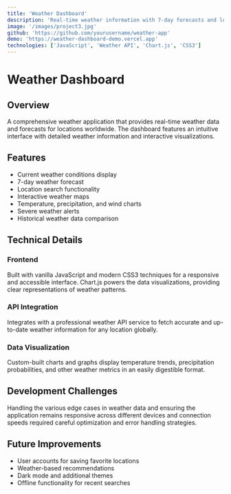 ```yaml
---
title: 'Weather Dashboard'
description: 'Real-time weather information with 7-day forecasts and location search.'
image: '/images/project3.jpg'
github: 'https://github.com/yourusername/weather-app'
demo: 'https://weather-dashboard-demo.vercel.app'
technologies: ['JavaScript', 'Weather API', 'Chart.js', 'CSS3']
---
```


# Weather Dashboard

## Overview
A comprehensive weather application that provides real-time weather data and forecasts for locations worldwide. The dashboard features an intuitive interface with detailed weather information and interactive visualizations.

## Features
- Current weather conditions display
- 7-day weather forecast
- Location search functionality
- Interactive weather maps
- Temperature, precipitation, and wind charts
- Severe weather alerts
- Historical weather data comparison

## Technical Details

### Frontend
Built with vanilla JavaScript and modern CSS3 techniques for a responsive and accessible interface. Chart.js powers the data visualizations, providing clear representations of weather patterns.

### API Integration
Integrates with a professional weather API service to fetch accurate and up-to-date weather information for any location globally.

### Data Visualization
Custom-built charts and graphs display temperature trends, precipitation probabilities, and other weather metrics in an easily digestible format.

## Development Challenges
Handling the various edge cases in weather data and ensuring the application remains responsive across different devices and connection speeds required careful optimization and error handling strategies.

## Future Improvements
- User accounts for saving favorite locations
- Weather-based recommendations
- Dark mode and additional themes
- Offline functionality for recent searches
